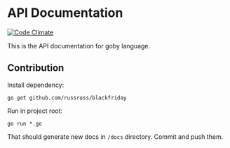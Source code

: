 # API Documentation

[![Code Climate](https://codeclimate.com/github/goby-lang/api.doc/badges/gpa.svg)](https://codeclimate.com/github/goby-lang/api.doc)

This is the API documentation for goby language.

## Contribution

Install dependency:

```
go get github.com/russross/blackfriday
```

Run in project root:

```
go run *.go
```

That should generate new docs in `/docs` directory. Commit and push them.
